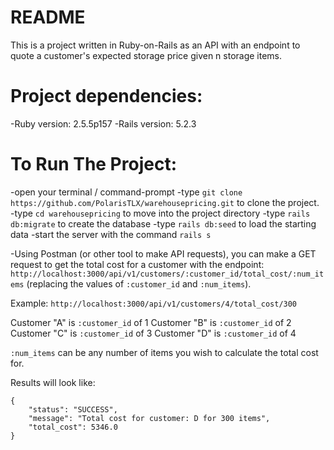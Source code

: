 # README

This is a project written in Ruby-on-Rails as an API with an endpoint to quote a customer's expected storage price given n storage items.

# Project dependencies:
-Ruby version: 2.5.5p157
-Rails version: 5.2.3

# To Run The Project:
-open your terminal / command-prompt
-type `git clone https://github.com/PolarisTLX/warehousepricing.git` to clone the project.
-type `cd warehousepricing` to move into the project directory
-type `rails db:migrate` to create the database
-type `rails db:seed` to load the starting data
-start the server with the command `rails s`

-Using Postman (or other tool to make API requests), you can make a GET request to get the total cost for a customer with the endpoint: `http://localhost:3000/api/v1/customers/:customer_id/total_cost/:num_items` (replacing the values of `:customer_id` and `:num_items`).

Example: `http://localhost:3000/api/v1/customers/4/total_cost/300`

Customer "A" is `:customer_id` of 1
Customer "B" is `:customer_id` of 2
Customer "C" is `:customer_id` of 3
Customer "D" is `:customer_id` of 4

`:num_items` can be any number of items you wish to calculate the total cost for.

Results will look like:

```
{
    "status": "SUCCESS",
    "message": "Total cost for customer: D for 300 items",
    "total_cost": 5346.0
}
```
